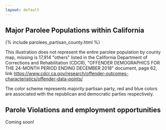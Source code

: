 ```yaml
---
layout: default
---
```


## Major Parolee Populations within California

{% include parolees_partisan_county.html %}

This illustration does not represent the entire parolee population by county map, missing is 17,914 "others" listed in the California Department of Corrections and Rehabilitation (CDCR), "OFFENDER DEMOGRAPHICS FOR THE 24-MONTH PERIOD ENDING DECEMBER 2018" document, page 62, link <https://www.cdcr.ca.gov/research/offender-outcomes-characteristics/offender-data-points/> 

The color scheme represents majority partisan party, red and blue colors are associated with the republican and democratic parties respectively.

## Parole Violations and employment opportunities
Coming soon!
